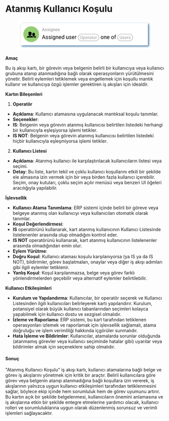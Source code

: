 # Atanmış Kullanıcı Koşulu

<figure><img src="../../../.gitbook/assets/userlmn_5e16e9b23626ec1211c753fec5333513.png" alt=""><figcaption></figcaption></figure>

**Amaç**

Bu iş akışı kartı, bir görevin veya belgenin belirli bir kullanıcıya veya kullanıcı grubuna atanıp atanmadığına bağlı olarak operasyonların yürütülmesini yönetir. Belirli eylemleri tetiklemek veya engellemek için koşullu mantık kullanır ve kullanıcıya özgü işlemler gerektiren iş akışları için idealdir.

**Kartın Bileşenleri**

1. **Operatör**
* **Açıklama**: Kullanıcı atamasına uygulanacak mantıksal koşulu tanımlar.
* **Seçenekler**:
* **IS**: Belgenin veya görevin atanmış kullanıcısı belirtilen listedeki herhangi bir kullanıcıyla eşleşiyorsa işlemi tetikler.
* **IS NOT**: Belgenin veya görevin atanmış kullanıcısı belirtilen listedeki hiçbir kullanıcıyla eşleşmiyorsa işlemi tetikler.
2. **Kullanıcı Listesi**
* **Açıklama**: Atanmış kullanıcı ile karşılaştırılacak kullanıcıların listesi veya seçimi.
* **Detay**: Bu liste, kartın tekil ve çoklu kullanıcı koşullarını etkili bir şekilde ele almasına izin vermek için bir veya birden fazla kullanıcı içerebilir. Seçim, onay kutuları, çoklu seçim açılır menüsü veya benzeri UI öğeleri aracılığıyla yapılabilir.

**İşlevsellik**

* **Kullanıcı Atama Tanımlama**: ERP sistemi içinde belirli bir göreve veya belgeye atanmış olan kullanıcıyı veya kullanıcıları otomatik olarak tanımlar.
* **Koşul Değerlendirmesi**:
* **IS** operatörünü kullanarak, kart atanmış kullanıcının Kullanıcı Listesinde listelenenler arasında olup olmadığını kontrol eder.
* **IS NOT** operatörünü kullanarak, kart atanmış kullanıcının listelenenler arasında olmadığından emin olur.
* **Eylem Yürütme**:
* **Doğru Koşul**: Kullanıcı ataması koşulu karşılanıyorsa (ya IS ya da IS NOT), bildirimler, görev başlatmaları, onaylar veya diğer iş akışı adımları gibi ilgili eylemler tetiklenir.
* **Yanlış Koşul**: Koşul karşılanmazsa, belge veya görev farklı yönlendirmelerden geçebilir veya alternatif eylemler belirtilebilir.

**Kullanıcı Etkileşimleri**

* **Kurulum ve Yapılandırma**: Kullanıcılar, bir operatör seçerek ve Kullanıcı Listesinden ilgili kullanıcıları belirleyerek kartı yapılandırır. Kurulum, potansiyel olarak büyük kullanıcı tabanlarından seçimleri kolayca yapabilmek için kullanıcı dostu ve sezgisel olmalıdır.
* **İzleme ve Raporlama**: ERP sistemi, bu kart tarafından tetiklenen operasyonları izlemek ve raporlamak için işlevsellik sağlamalı, atama doğruluğu ve işlem verimliliği hakkında içgörüler sunmalıdır.
* **Hata İşleme ve Bildirimler**: Kullanıcılar, atamalarda sorunlar olduğunda (atanmamış görevler veya kullanıcı seçiminde hatalar gibi) uyarılar veya bildirimler almak için seçeneklere sahip olmalıdır.

#### Sonuç

"Atanmış Kullanıcı Koşulu" iş akışı kartı, kullanıcı atamalarına bağlı belge ve görev iş akışlarını yönetmek için kritik bir araçtır. Belirli kullanıcılara göre görev veya belgenin atanıp atanmadığına bağlı koşullara izin vererek, iş akışlarının yalnızca uygun kullanıcı etkileşimleri tarafından tetiklenmesini sağlar, böylece ekip içinde hem sorumluluk hem de görev uyumunu artırır. Bu kartın açık bir şekilde belgelenmesi, kullanıcıların önemini anlamasına ve iş akışlarına etkin bir şekilde entegre etmelerine yardımcı olacak, kullanıcı rolleri ve sorumluluklarına uygun olarak düzenlenmiş sorunsuz ve verimli işlemleri sağlayacaktır.
